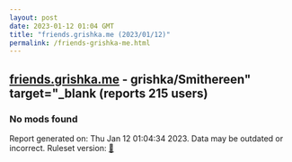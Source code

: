 ```yaml
---
layout: post
date: 2023-01-12 01:04 GMT
title: "friends.grishka.me (2023/01/12)"
permalink: /friends-grishka-me.html
---
```



## [friends.grishka.me](https://friends.grishka.me) - grishka/Smithereen" target="_blank (reports 215 users)

### No mods found

Report generated on: Thu Jan 12 01:04:34 2023. Data may be outdated or incorrect.
Ruleset version: [🧁](/version-cupcake)
